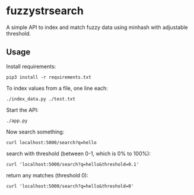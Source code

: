 # fuzzystrsearch

A simple API to index and match fuzzy data using minhash with adjustable threshold.

## Usage

Install requirements:

`pip3 install -r requirements.txt`

To index values from a file, one line each:

```
./index_data.py ./test.txt
```

Start the API:

```
./app.py
```

Now search something:

```
curl localhost:5000/search?q=hello
```

search with threshold (between 0-1, which is 0% to 100%):

```
curl 'localhost:5000/search?q=hello&threshold=0.1'
```

return any matches (threshold 0):


```
curl 'localhost:5000/search?q=hello&threshold=0'
```

